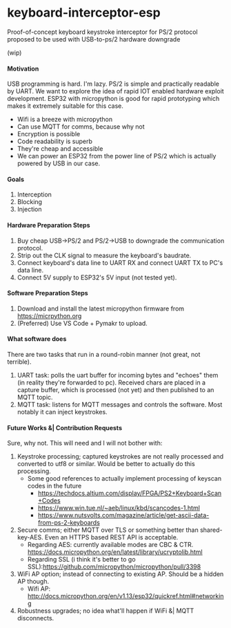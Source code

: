 # keyboard-interceptor-esp
Proof-of-concept keyboard keystroke interceptor for PS/2 protocol proposed to be used with USB-to-ps/2 hardware downgrade

(wip)

#### Motivation
USB programming is hard. I'm lazy.
PS/2 is simple and practically readable by UART.
We want to explore the idea of rapid IOT enabled hardware exploit development.
ESP32 with micropython is good for rapid prototyping which makes it extremely suitable for this case.
 - Wifi is a breeze with micropython
 - Can use MQTT for comms, because why not
 - Encryption is possible
 - Code readability is superb
 - They're cheap and accessible 
 - We can power an ESP32 from the power line of PS/2 which is actually powered by USB in our case.

#### Goals
1. Interception
2. Blocking
3. Injection

#### Hardware Preparation Steps
1. Buy cheap USB->PS/2 and PS/2->USB to downgrade the communication protocol.
2. Strip out the CLK signal to measure the keyboard's baudrate.
3. Connect keyboard's data line to UART RX and connect UART TX to PC's data line.
4. Connect 5V supply to ESP32's 5V input (not tested yet). 

#### Software Preparation Steps
1. Download and install the latest micropython firmware from https://micrpython.org
2. (Preferred) Use VS Code + Pymakr to upload.

#### What software does
There are two tasks that run in a round-robin manner (not great, not terrible).
1. UART task: polls the uart buffer for incoming bytes and "echoes" them (in reality they're forwarded to pc). Received chars are placed in a capture buffer, which is processed (not yet) and then published to an MQTT topic.
2. MQTT task: listens for MQTT messages and controls the software. Most notably it can inject keystrokes.

#### Future Works &| Contribution Requests
Sure, why not. This will need and I will not bother with:
1. Keystroke processing; captured keystrokes are not really processed and converted to utf8 or similar. Would be better to actually do this processing. 
   - Some good references to actually implement processing of keyscan codes in the future
      - https://techdocs.altium.com/display/FPGA/PS2+Keyboard+Scan+Codes
      - https://www.win.tue.nl/~aeb/linux/kbd/scancodes-1.html
      - https://www.nutsvolts.com/magazine/article/get-ascii-data-from-ps-2-keyboards
1. Secure comms; either MQTT over TLS or something better than shared-key-AES. Even an HTTPS based REST API is acceptable. 
   - Regarding AES: currently available modes are CBC & CTR. https://docs.micropython.org/en/latest/library/ucryptolib.html
   - Regarding SSL (i think it's better to go SSL):https://github.com/micropython/micropython/pull/3398
1. WiFi AP option; instead of connecting to existing AP. Should be a hidden AP though.
   - Wifi AP: http://docs.micropython.org/en/v1.13/esp32/quickref.html#networking
1. Robustness upgrades; no idea what'll happen if WiFi &| MQTT disconnects.
